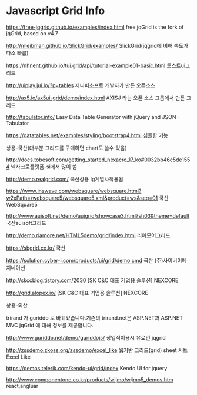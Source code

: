 # Javascript Grid Info

https://free-jqgrid.github.io/examples/index.html  free jqGrid is the fork of jqGrid, based on v4.7

http://mleibman.github.io/SlickGrid/examples/  SlickGrid(jqgrid에 비해 속도가 다소 빠름)

https://nhnent.github.io/tui.grid/api/tutorial-example01-basic.html  토스트ui그리드

http://uiplay.jui.io/?p=tables  제니퍼소프트 개발자가 만든 오픈소스

http://ax5.io/ax5ui-grid/demo/index.html  AXISJ 라는 오픈 소스 그룹에서 만든 그리드

http://tabulator.info/  Easy Data Table Generator with jQuery and JSON - Tabulator

https://datatables.net/examples/styling/bootstrap4.html  심플한 기능



상용-국산(대부분 그리드를 구매하면 chart도 쓸수 있음)

http://docs.tobesoft.com/getting_started_nexacro_17_ko#0032bb46c5de1554  넥사크로플랫폼-si에서 많이 씀

http://demo.realgrid.com/  국산상용 lg계열사적용됨

https://www.inswave.com/websquare/websquare.html?w2xPath=/websquare5/websquare5.xml&product=ws&seq=01  국산 WebSquare5

http://www.auisoft.net/demo/auigrid/showcase3.html?sh03&theme=default  국산auisoft그리드

http://demo.riamore.net/HTML5demo/grid/index.html  리아모어그리드

https://sbgrid.co.kr/  국산

https://solution.cyber-i.com/products/ui/grid/demo.cmd  국산 (주)사이버이메지네이션

http://skccblog.tistory.com/2030  [SK C&C 대표 기업용 솔루션] NEXCORE

http://grid.alopex.io/  [SK C&C 대표 기업용 솔루션] NEXCORE



상용-외산

trirand 가 guriddo 로 바뀌었습니다.기존의 trirand.net은 ASP.NET과 ASP.NET  MVC jqGrid 에 대해 정보를 제공합니다.

http://www.guriddo.net/demo/guriddojs/  상업적이용시 유료인 jqgrid

http://zssdemo.zkoss.org/zssdemo/excel_like   웹기반 그리드(grid) sheet 시트 Excel Like

https://demos.telerik.com/kendo-ui/grid/index  Kendo UI for jquery

http://www.componentone.co.kr/products/wijmo/wijmo5_demos.htm  react,angluar
